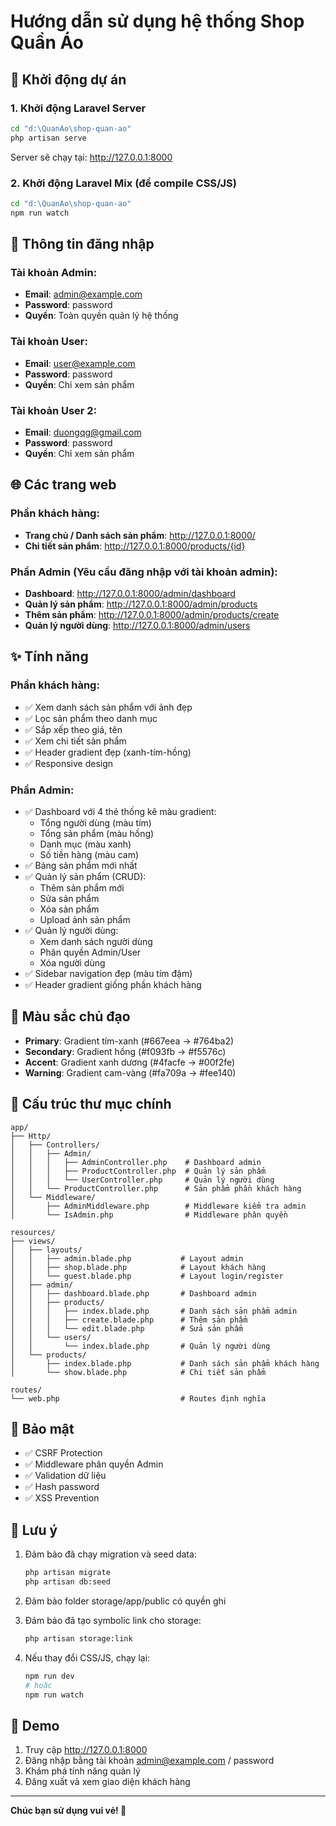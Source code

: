 # Hướng dẫn sử dụng hệ thống Shop Quần Áo

## 🚀 Khởi động dự án

### 1. Khởi động Laravel Server
```bash
cd "d:\QuanAo\shop-quan-ao"
php artisan serve
```
Server sẽ chạy tại: http://127.0.0.1:8000

### 2. Khởi động Laravel Mix (để compile CSS/JS)
```bash
cd "d:\QuanAo\shop-quan-ao"
npm run watch
```

## 👤 Thông tin đăng nhập

### Tài khoản Admin:
- **Email**: admin@example.com
- **Password**: password
- **Quyền**: Toàn quyền quản lý hệ thống

### Tài khoản User:
- **Email**: user@example.com
- **Password**: password
- **Quyền**: Chỉ xem sản phẩm

### Tài khoản User 2:
- **Email**: duongqg@gmail.com
- **Password**: password
- **Quyền**: Chỉ xem sản phẩm

## 🌐 Các trang web

### Phần khách hàng:
- **Trang chủ / Danh sách sản phẩm**: http://127.0.0.1:8000/
- **Chi tiết sản phẩm**: http://127.0.0.1:8000/products/{id}

### Phần Admin (Yêu cầu đăng nhập với tài khoản admin):
- **Dashboard**: http://127.0.0.1:8000/admin/dashboard
- **Quản lý sản phẩm**: http://127.0.0.1:8000/admin/products
- **Thêm sản phẩm**: http://127.0.0.1:8000/admin/products/create
- **Quản lý người dùng**: http://127.0.0.1:8000/admin/users

## ✨ Tính năng

### Phần khách hàng:
- ✅ Xem danh sách sản phẩm với ảnh đẹp
- ✅ Lọc sản phẩm theo danh mục
- ✅ Sắp xếp theo giá, tên
- ✅ Xem chi tiết sản phẩm
- ✅ Header gradient đẹp (xanh-tím-hồng)
- ✅ Responsive design

### Phần Admin:
- ✅ Dashboard với 4 thẻ thống kê màu gradient:
  - Tổng người dùng (màu tím)
  - Tổng sản phẩm (màu hồng)
  - Danh mục (màu xanh)
  - Số tiền hàng (màu cam)
- ✅ Bảng sản phẩm mới nhất
- ✅ Quản lý sản phẩm (CRUD):
  - Thêm sản phẩm mới
  - Sửa sản phẩm
  - Xóa sản phẩm
  - Upload ảnh sản phẩm
- ✅ Quản lý người dùng:
  - Xem danh sách người dùng
  - Phân quyền Admin/User
  - Xóa người dùng
- ✅ Sidebar navigation đẹp (màu tím đậm)
- ✅ Header gradient giống phần khách hàng

## 🎨 Màu sắc chủ đạo

- **Primary**: Gradient tím-xanh (#667eea → #764ba2)
- **Secondary**: Gradient hồng (#f093fb → #f5576c)
- **Accent**: Gradient xanh dương (#4facfe → #00f2fe)
- **Warning**: Gradient cam-vàng (#fa709a → #fee140)

## 📁 Cấu trúc thư mục chính

```
app/
├── Http/
│   ├── Controllers/
│   │   ├── Admin/
│   │   │   ├── AdminController.php    # Dashboard admin
│   │   │   ├── ProductController.php  # Quản lý sản phẩm
│   │   │   └── UserController.php     # Quản lý người dùng
│   │   └── ProductController.php      # Sản phẩm phần khách hàng
│   └── Middleware/
│       ├── AdminMiddleware.php        # Middleware kiểm tra admin
│       └── IsAdmin.php                # Middleware phân quyền

resources/
├── views/
│   ├── layouts/
│   │   ├── admin.blade.php           # Layout admin
│   │   ├── shop.blade.php            # Layout khách hàng
│   │   └── guest.blade.php           # Layout login/register
│   ├── admin/
│   │   ├── dashboard.blade.php       # Dashboard admin
│   │   ├── products/
│   │   │   ├── index.blade.php       # Danh sách sản phẩm admin
│   │   │   ├── create.blade.php      # Thêm sản phẩm
│   │   │   └── edit.blade.php        # Sửa sản phẩm
│   │   └── users/
│   │       └── index.blade.php       # Quản lý người dùng
│   └── products/
│       ├── index.blade.php           # Danh sách sản phẩm khách hàng
│       └── show.blade.php            # Chi tiết sản phẩm

routes/
└── web.php                           # Routes định nghĩa
```

## 🔐 Bảo mật

- ✅ CSRF Protection
- ✅ Middleware phân quyền Admin
- ✅ Validation dữ liệu
- ✅ Hash password
- ✅ XSS Prevention

## 📝 Lưu ý

1. Đảm bảo đã chạy migration và seed data:
   ```bash
   php artisan migrate
   php artisan db:seed
   ```

2. Đảm bảo folder storage/app/public có quyền ghi
3. Đảm bảo đã tạo symbolic link cho storage:
   ```bash
   php artisan storage:link
   ```

4. Nếu thay đổi CSS/JS, chạy lại:
   ```bash
   npm run dev
   # hoặc
   npm run watch
   ```

## 🎯 Demo

1. Truy cập http://127.0.0.1:8000
2. Đăng nhập bằng tài khoản admin@example.com / password
3. Khám phá tính năng quản lý
4. Đăng xuất và xem giao diện khách hàng

---

**Chúc bạn sử dụng vui vẻ! 🎉**
